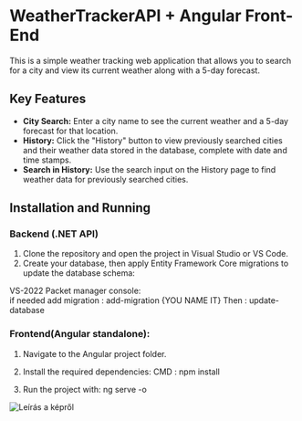 # WeatherTrackerAPI + Angular Front-End

This is a simple weather tracking web application that allows you to search for a city and view its current weather along with a 5-day forecast.

## Key Features

- **City Search:** Enter a city name to see the current weather and a 5-day forecast for that location.
- **History:** Click the "History" button to view previously searched cities and their weather data stored in the database, complete with date and time stamps.
- **Search in History:** Use the search input on the History page to find weather data for previously searched cities.

## Installation and Running

### Backend (.NET API)

1. Clone the repository and open the project in Visual Studio or VS Code.
2. Create your database, then apply Entity Framework Core migrations to update the database schema:

VS-2022 Packet manager console:  
if needed add migration : add-migration {YOU NAME IT}
Then : update-database


### Frontend(Angular standalone):
1. Navigate to the Angular project folder.

2. Install the required dependencies:
CMD : npm install

3. Run the project with: 
ng serve -o


![Leírás a képről](./WT.png)
